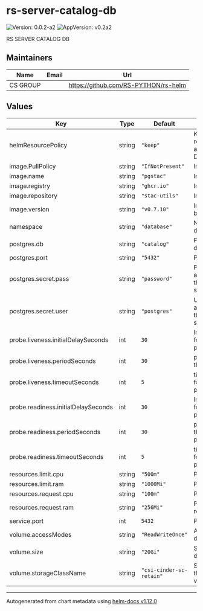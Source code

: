# rs-server-catalog-db

![Version: 0.0.2-a2](https://img.shields.io/badge/Version-0.0.2--a2-informational?style=flat-square) ![AppVersion: v0.2a2](https://img.shields.io/badge/AppVersion-v0.2a2-informational?style=flat-square)

RS SERVER CATALOG DB

## Maintainers

| Name | Email | Url |
| ---- | ------ | --- |
| CS GROUP |  | <https://github.com/RS-PYTHON/rs-helm> |

## Values

| Key | Type | Default | Description |
|-----|------|---------|-------------|
| helmResourcePolicy | string | `"keep"` | Keep the ressources for PVC and ConfigMap. Default is to keep. |
| image.PullPolicy | string | `"IfNotPresent"` | Image pull policy |
| image.name | string | `"pgstac"` | Image name |
| image.registry | string | `"ghcr.io"` | Image registry |
| image.repository | string | `"stac-utils"` | Image repository |
| image.version | string | `"v0.7.10"` | Image version, can be a tag or a digest |
| namespace | string | `"database"` | Namespace for the deployment |
| postgres.db | string | `"catalog"` | PostgreSQL database name |
| postgres.port | string | `"5432"` | PostgreSQL port |
| postgres.secret.pass | string | `"password"` | Password to authenticate with the PostgreSQL service |
| postgres.secret.user | string | `"postgres"` | Username to authenticate with the PostgreSQL service |
| probe.liveness.initialDelaySeconds | int | `30` | InitialDelaySeconds for the liveness probe |
| probe.liveness.periodSeconds | int | `30` | periodSeconds for the liveness probe |
| probe.liveness.timeoutSeconds | int | `5` | timeoutSeconds for the liveness probe |
| probe.readiness.initialDelaySeconds | int | `30` | InitialDelaySeconds for the readiness probe |
| probe.readiness.periodSeconds | int | `30` | periodSeconds for the readiness probe |
| probe.readiness.timeoutSeconds | int | `5` | timeoutSeconds for the readiness probe |
| resources.limit.cpu | string | `"500m"` | Pod CPU limit |
| resources.limit.ram | string | `"1000Mi"` | Pod memory limit |
| resources.request.cpu | string | `"100m"` | Pod CPU request |
| resources.request.ram | string | `"256Mi"` | Pod memory request |
| service.port | int | `5432` | Port for the service |
| volume.accessModes | string | `"ReadWriteOnce"` | AccessMode of the database volume |
| volume.size | string | `"20Gi"` | Size of the database volume |
| volume.storageClassName | string | `"csi-cinder-sc-retain"` | StorageClass of the database volume |

----------------------------------------------
Autogenerated from chart metadata using [helm-docs v1.12.0](https://github.com/norwoodj/helm-docs/releases/v1.12.0)
